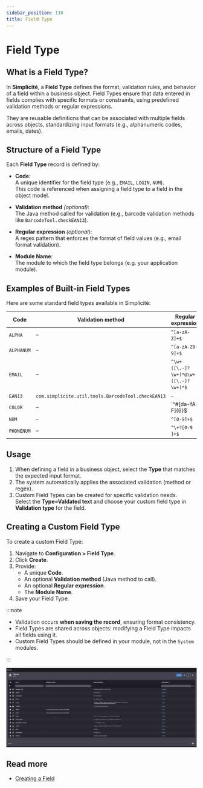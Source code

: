 ```yaml
---
sidebar_position: 130
title: Field Type
---
```


# Field Type

## What is a Field Type?
In **Simplicité**, a **Field Type** defines the format, validation rules, and behavior of a field within a business object. Field Types ensure that data entered in fields complies with specific formats or constraints, using predefined validation methods or regular expressions.

They are reusable definitions that can be associated with multiple fields across objects, standardizing input formats (e.g., alphanumeric codes, emails, dates).



## Structure of a Field Type

Each **Field Type** record is defined by:

- **Code**:  
  A unique identifier for the field type (e.g., `EMAIL`, `LOGIN`, `NUM`).  
  This code is referenced when assigning a field type to a field in the object model.

- **Validation method** *(optional)*:  
  The Java method called for validation (e.g., barcode validation methods like `BarcodeTool.checkEAN13`).

- **Regular expression** *(optional)*:  
  A regex pattern that enforces the format of field values (e.g., email format validation).

- **Module Name**:  
  The module to which the field type belongs (e.g. your application module).



## Examples of Built-in Field Types

Here are some standard field types available in Simplicité:

| **Code**          | **Validation method**                      | **Regular expression**               | **Module**     |
|--------------------|-------------------------------------------|--------------------------------------|----------------|
| `ALPHA`           | –                                         | `^[a-zA-Z]+$`                        | System         |
| `ALPHANUM`        | –                                         | `^[a-zA-Z0-9]+$`                     | System         |
| `EMAIL`           | –                                         | `^\w+([\.-]?\w+)*@\w+([\.-]?\w+)*$`  | System         |
| `EAN13`           | `com.simplicite.util.tools.BarcodeTool.checkEAN13` | –                     | System         |
| `COLOR`           | –                                         | `^#[da-fA-F]{6}$|^rgba\(...\)$`      | System         |
| `NUM`             | –                                         | `^[0-9]+$`                           | System         |
| `PHONENUM`        | –                                         | `^\+?[0-9 ]+$`                       | System         |



## Usage

1. When defining a field in a business object, select the **Type** that matches the expected input format.
2. The system automatically applies the associated validation (method or regex).
3. Custom Field Types can be created for specific validation needs.  
   Select the **Type=Valdated text** and choose your custom field type in **Validation type** for the field.  



## Creating a Custom Field Type

To create a custom Field Type:
1. Navigate to **Configuration > Field Type**.
2. Click **Create**.
3. Provide:
   - A unique **Code**.
   - An optional **Validation method** (Java method to call).
   - An optional **Regular expression**.
   - The **Module Name**.
4. Save your Field Type.



:::note
- Validation occurs **when saving the record**, ensuring format consistency.
- Field Types are shared across objects: modifying a Field Type impacts all fields using it.
- Custom Field Types should be defined in your module, not in the `System` modules.

:::

![](img/fieldtype/fieldtype.png)

## Read more   

- [Creating a Field](/tutorial/getting-started/attribute)
